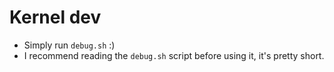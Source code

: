 # Kernel dev
- Simply run `debug.sh` :)
- I recommend reading the `debug.sh` script before using it, it's pretty short.
